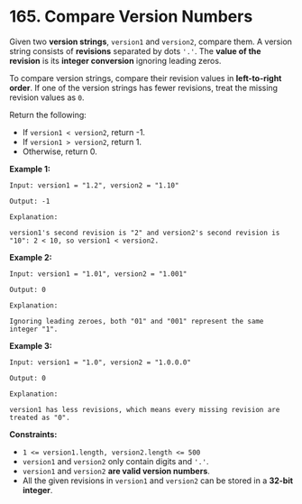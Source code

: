 # 165. Compare Version Numbers

Given two **version strings**, `version1` and `version2`, compare them. A version string consists of **revisions** separated by dots `'.'`. The **value of the revision** is its **integer conversion** ignoring leading zeros.

To compare version strings, compare their revision values in **left-to-right order**. If one of the version strings has fewer revisions, treat the missing revision values as `0`.

Return the following:

- If `version1 < version2`, return -1.
- If `version1 > version2`, return 1.
- Otherwise, return 0.

**Example 1:**

```()
Input: version1 = "1.2", version2 = "1.10"

Output: -1

Explanation:

version1's second revision is "2" and version2's second revision is "10": 2 < 10, so version1 < version2.
```

**Example 2:**

```()
Input: version1 = "1.01", version2 = "1.001"

Output: 0

Explanation:

Ignoring leading zeroes, both "01" and "001" represent the same integer "1".
```

**Example 3:**

```()
Input: version1 = "1.0", version2 = "1.0.0.0"

Output: 0

Explanation:

version1 has less revisions, which means every missing revision are treated as "0".
```

**Constraints:**

- `1 <= version1.length, version2.length <= 500`
- `version1` and `version2` only contain digits and `'.'`.
- `version1` and `version2` **are valid version numbers**.
- All the given revisions in `version1` and `version2` can be stored in a **32-bit integer**.
